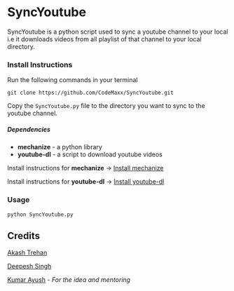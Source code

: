 SyncYoutube
============

SyncYoutube is a python script used to sync a youtube channel to your local i.e it downloads videos from all playlist of that channel to your local directory.

### Install Instructions
Run the following commands in your terminal

`git clone https://github.com/CodeMaxx/SyncYoutube.git`

Copy the `SyncYoutube.py` file to the directory you want to sync to the youtube channel.
##### Dependencies
* **mechanize** - a python library
* **youtube-dl** - a script to download youtube videos

Install instructions for **mechanize** -> [Install mechanize](http://wwwsearch.sourceforge.net/mechanize/download.html)

Install instructions for **youtube-dl** -> [Install youtube-dl](https://github.com/rg3/youtube-dl#user-content-installation)
### Usage
`python SyncYoutube.py`

## Credits
[Akash Trehan](https://github.com/CodeMaxx)

[Deepesh Singh](https://github.com/deepesh00)

[Kumar Ayush](https://github.com/cheekujodhpur) - *For the idea and mentoring*